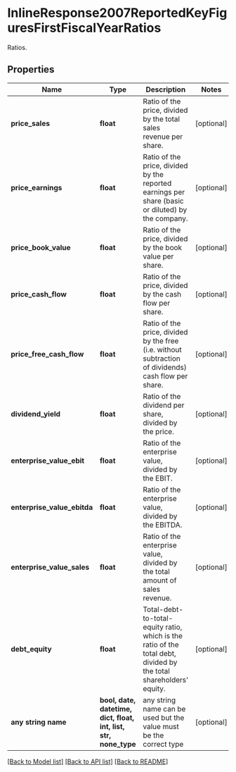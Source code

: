 # InlineResponse2007ReportedKeyFiguresFirstFiscalYearRatios

Ratios.

## Properties
Name | Type | Description | Notes
------------ | ------------- | ------------- | -------------
**price_sales** | **float** | Ratio of the price, divided by the total sales revenue per share. | [optional] 
**price_earnings** | **float** | Ratio of the price, divided by the reported earnings per share (basic or diluted) by the company. | [optional] 
**price_book_value** | **float** | Ratio of the price, divided by the book value per share. | [optional] 
**price_cash_flow** | **float** | Ratio of the price, divided by the cash flow per share. | [optional] 
**price_free_cash_flow** | **float** | Ratio of the price, divided by the free (i.e. without subtraction of dividends) cash flow per share. | [optional] 
**dividend_yield** | **float** | Ratio of the dividend per share, divided by the price. | [optional] 
**enterprise_value_ebit** | **float** | Ratio of the enterprise value, divided by the EBIT. | [optional] 
**enterprise_value_ebitda** | **float** | Ratio of the enterprise value, divided by the EBITDA. | [optional] 
**enterprise_value_sales** | **float** | Ratio of the enterprise value, divided by the total amount of sales revenue. | [optional] 
**debt_equity** | **float** | Total-debt-to-total-equity ratio, which is the ratio of the total debt, divided by the total shareholders&#39; equity. | [optional] 
**any string name** | **bool, date, datetime, dict, float, int, list, str, none_type** | any string name can be used but the value must be the correct type | [optional]

[[Back to Model list]](../README.md#documentation-for-models) [[Back to API list]](../README.md#documentation-for-api-endpoints) [[Back to README]](../README.md)


